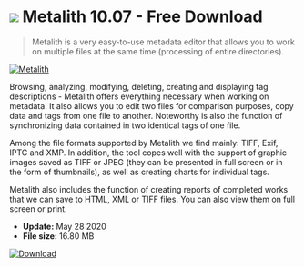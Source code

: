 # ![](https://cdn.softexe.net/static/icon/7/metalith-8780.png) Metalith 10.07 - Free Download

> Metalith is a very easy-to-use metadata editor that allows you to work on multiple files at the same time (processing of entire directories).

[![Metalith](https://gallery.dpcdn.pl/imgc/Tools/69113/g_-_420x350_1.5_-_x20160630182617_0.gif)](https://softexe.net/win/multimedia/graphics-design/metalith:hghR.html)

Browsing, analyzing, modifying, deleting, creating and displaying tag descriptions - Metalith offers everything necessary when working on metadata. It also allows you to edit two files for comparison purposes, copy data and tags from one file to another. Noteworthy is also the function of synchronizing data contained in two identical tags of one file.
 
 Among the file formats supported by Metalith we find mainly: TIFF, Exif, IPTC and XMP. In addition, the tool copes well with the support of graphic images saved as TIFF or JPEG (they can be presented in full screen or in the form of thumbnails), as well as creating charts for individual tags.
 
 Metalith also includes the function of creating reports of completed works that we can save to HTML, XML or TIFF files. You can also view them on full screen or print.


- **Update:** May 28 2020
- **File size:** 16.80 MB

[![Download](https://cdn.softexe.net/static/img/download.png)](https://softexe.net/win/multimedia/graphics-design/metalith:hghR.html)

